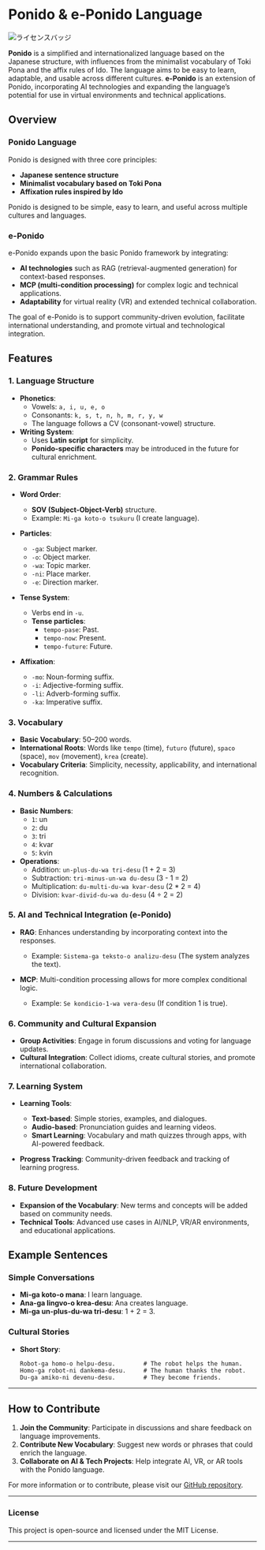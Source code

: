 # Ponido & e-Ponido Language

![ライセンスバッジ](https://img.shields.io/badge/ライセンス-MIT-007EC6)

**Ponido** is a simplified and internationalized language based on the Japanese structure, with influences from the minimalist vocabulary of Toki Pona and the affix rules of Ido. The language aims to be easy to learn, adaptable, and usable across different cultures. **e-Ponido** is an extension of Ponido, incorporating AI technologies and expanding the language’s potential for use in virtual environments and technical applications.

## Overview

### Ponido Language
Ponido is designed with three core principles:
- **Japanese sentence structure**
- **Minimalist vocabulary based on Toki Pona**
- **Affixation rules inspired by Ido**

Ponido is designed to be simple, easy to learn, and useful across multiple cultures and languages.

### e-Ponido
e-Ponido expands upon the basic Ponido framework by integrating:
- **AI technologies** such as RAG (retrieval-augmented generation) for context-based responses.
- **MCP (multi-condition processing)** for complex logic and technical applications.
- **Adaptability** for virtual reality (VR) and extended technical collaboration.

The goal of e-Ponido is to support community-driven evolution, facilitate international understanding, and promote virtual and technological integration.

## Features

### 1. Language Structure
- **Phonetics**: 
  - Vowels: `a, i, u, e, o`
  - Consonants: `k, s, t, n, h, m, r, y, w`
  - The language follows a CV (consonant-vowel) structure.
- **Writing System**: 
  - Uses **Latin script** for simplicity.
  - **Ponido-specific characters** may be introduced in the future for cultural enrichment.
  
### 2. Grammar Rules
- **Word Order**: 
  - **SOV (Subject-Object-Verb)** structure.
  - Example: `Mi-ga koto-o tsukuru` (I create language).
  
- **Particles**:
  - `-ga`: Subject marker.
  - `-o`: Object marker.
  - `-wa`: Topic marker.
  - `-ni`: Place marker.
  - `-e`: Direction marker.
  
- **Tense System**:
  - Verbs end in `-u`.
  - **Tense particles**:
    - `tempo-pase`: Past.
    - `tempo-now`: Present.
    - `tempo-future`: Future.

- **Affixation**:
  - `-mo`: Noun-forming suffix.
  - `-i`: Adjective-forming suffix.
  - `-li`: Adverb-forming suffix.
  - `-ka`: Imperative suffix.

### 3. Vocabulary
- **Basic Vocabulary**: 50–200 words.
- **International Roots**: Words like `tempo` (time), `futuro` (future), `spaco` (space), `mov` (movement), `krea` (create).
- **Vocabulary Criteria**: Simplicity, necessity, applicability, and international recognition.

### 4. Numbers & Calculations
- **Basic Numbers**:
  - `1`: un
  - `2`: du
  - `3`: tri
  - `4`: kvar
  - `5`: kvin
- **Operations**:
  - Addition: `un-plus-du-wa tri-desu` (1 + 2 = 3)
  - Subtraction: `tri-minus-un-wa du-desu` (3 - 1 = 2)
  - Multiplication: `du-multi-du-wa kvar-desu` (2 * 2 = 4)
  - Division: `kvar-divid-du-wa du-desu` (4 ÷ 2 = 2)

### 5. AI and Technical Integration (e-Ponido)
- **RAG**: Enhances understanding by incorporating context into the responses.
  - Example: `Sistema-ga teksto-o analizu-desu` (The system analyzes the text).
  
- **MCP**: Multi-condition processing allows for more complex conditional logic.
  - Example: `Se kondicio-1-wa vera-desu` (If condition 1 is true).

### 6. Community and Cultural Expansion
- **Group Activities**: Engage in forum discussions and voting for language updates.
- **Cultural Integration**: Collect idioms, create cultural stories, and promote international collaboration.

### 7. Learning System
- **Learning Tools**: 
  - **Text-based**: Simple stories, examples, and dialogues.
  - **Audio-based**: Pronunciation guides and learning videos.
  - **Smart Learning**: Vocabulary and math quizzes through apps, with AI-powered feedback.

- **Progress Tracking**: Community-driven feedback and tracking of learning progress.

### 8. Future Development
- **Expansion of the Vocabulary**: New terms and concepts will be added based on community needs.
- **Technical Tools**: Advanced use cases in AI/NLP, VR/AR environments, and educational applications.

## Example Sentences

### Simple Conversations
- **Mi-ga koto-o mana**: I learn language.
- **Ana-ga lingvo-o krea-desu**: Ana creates language.
- **Mi-ga un-plus-du-wa tri-desu**: 1 + 2 = 3.

### Cultural Stories
- **Short Story**:
  ```eponido
  Robot-ga homo-o helpu-desu.        # The robot helps the human.
  Homo-ga robot-ni dankema-desu.     # The human thanks the robot.
  Du-ga amiko-ni devenu-desu.        # They become friends.
  ```

---

## How to Contribute
1. **Join the Community**: Participate in discussions and share feedback on language improvements.
2. **Contribute New Vocabulary**: Suggest new words or phrases that could enrich the language.
3. **Collaborate on AI & Tech Projects**: Help integrate AI, VR, or AR tools with the Ponido language.

For more information or to contribute, please visit our [GitHub repository](https://github.com/itounagi0116/Ponido_e-Ponido).

---

### License
This project is open-source and licensed under the MIT License.

---
